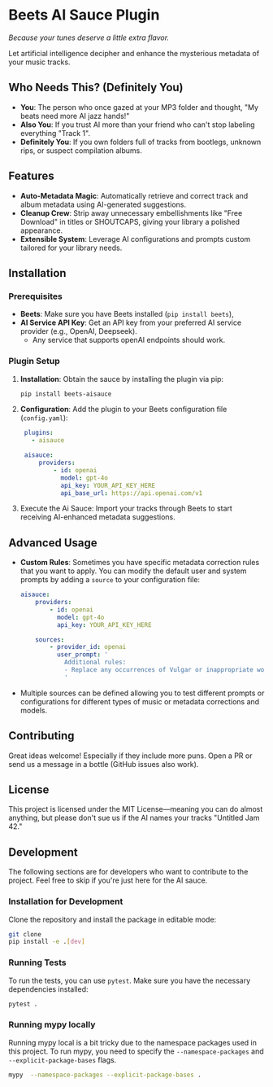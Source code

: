 # Beets AI Sauce Plugin
*Because your tunes deserve a little extra flavor.*

Let artificial intelligence decipher and enhance the mysterious metadata of your music tracks.


## Who Needs This? (Definitely You)

- **You**: The person who once gazed at your MP3 folder and thought, "My beats need more AI jazz hands!"
- **Also You**: If you trust AI more than your friend who can't stop labeling everything "Track 1".
- **Definitely You**: If you own folders full of tracks from bootlegs, unknown rips, or suspect compilation albums.


## Features

- **Auto-Metadata Magic**: Automatically retrieve and correct track and album metadata using AI-generated suggestions.
- **Cleanup Crew**: Strip away unnecessary embellishments like "Free Download" in titles or SHOUTCAPS, giving your library a polished appearance.
- **Extensible System**: Leverage AI configurations and prompts custom tailored for your library needs.


## Installation

### Prerequisites
- **Beets**: Make sure you have Beets installed (`pip install beets`),
- **AI Service API Key**: Get an API key from your preferred AI service provider (e.g., OpenAI, Deepseek).
    - Any service that supports openAI endpoints should work.

### Plugin Setup

1. **Installation**: Obtain the sauce by installing the plugin via pip:
   ```bash
   pip install beets-aisauce
   ```
2. **Configuration**: Add the plugin to your Beets configuration file (`config.yaml`):
   ```yaml
    plugins: 
      - aisauce

    aisauce:
        providers:
            - id: openai
              model: gpt-4o
              api_key: YOUR_API_KEY_HERE
              api_base_url: https://api.openai.com/v1
    ```
3. Execute the Ai Sauce: Import your tracks through Beets to start receiving AI-enhanced metadata suggestions.


## Advanced Usage

- **Custom Rules**: Sometimes you have specific metadata correction rules that you want to apply. You can modify the default user and system prompts by adding a `source` to your configuration file:
    ```yaml
    aisauce:
        providers:
            - id: openai
              model: gpt-4o
              api_key: YOUR_API_KEY_HERE

        sources:
            - provider_id: openai
              user_prompt: '
                Additional rules:
                - Replace any occurrences of Vulgar or inappropriate words with "**sauced**".
                '
    ```
- Multiple sources can be defined allowing you to test different prompts or configurations for different types of music or metadata corrections and models.


## Contributing

Great ideas welcome! Especially if they include more puns. Open a PR or send us a message in a bottle (GitHub issues also work).

## License

This project is licensed under the MIT License—meaning you can do almost anything, but please don't sue us if the AI names your tracks "Untitled Jam 42."



## Development

The following sections are for developers who want to contribute to the project. Feel free to skip if you're just here for the AI sauce.

### Installation for Development

Clone the repository and install the package in editable mode:

```bash
git clone
pip install -e .[dev]
```

### Running Tests
To run the tests, you can use `pytest`. Make sure you have the necessary dependencies installed:

```bash
pytest .
```

### Running mypy locally

Running mypy local is a bit tricky due to the namespace packages used in this project. To run mypy, you need to specify the `--namespace-packages` and `--explicit-package-bases` flags.

```bash
mypy  --namespace-packages --explicit-package-bases .
```